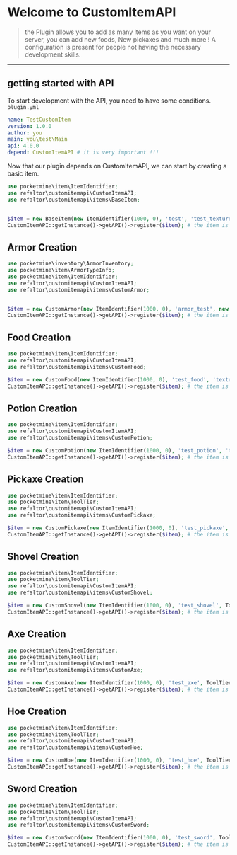# Welcome to CustomItemAPI

> the Plugin allows you to add as many items as you want
> on your server, you can add new foods, 
> New pickaxes and much more !
> A configuration is present for people
> not having the necessary development skills.

---
## getting started with API

To start development with the API, you need to have some conditions.
``plugin.yml``
```YAML
name: TestCustomItem
version: 1.0.0
author: you
main: you\test\Main
api: 4.0.0
depend: CustomItemAPI # it is very important !!!
```
Now that our plugin depends on CustomItemAPI, we can start by creating a basic item.

```PHP
use pocketmine\item\ItemIdentifier;
use refaltor\customitemapi\CustomItemAPI;
use refaltor\customitemapi\items\BaseItem;


$item = new BaseItem(new ItemIdentifier(1000, 0), 'test', 'test_texture', 64, false);
CustomItemAPI::getInstance()->getAPI()->register($item); # the item is set to hold fill and will be register when onEnable().
```

## Armor Creation

```PHP
use pocketmine\inventory\ArmorInventory;
use pocketmine\item\ArmorTypeInfo;
use pocketmine\item\ItemIdentifier;
use refaltor\customitemapi\CustomItemAPI;
use refaltor\customitemapi\items\CustomArmor;


$item = new CustomArmor(new ItemIdentifier(1000, 0), 'armor_test', new ArmorTypeInfo(5, 100, ArmorInventory::SLOT_HEAD), 'test_texture');
CustomItemAPI::getInstance()->getAPI()->register($item); # the item is set to hold fill and will be register when onEnable().
```


## Food Creation

```PHP
use pocketmine\item\ItemIdentifier;
use refaltor\customitemapi\CustomItemAPI;
use refaltor\customitemapi\items\CustomFood;

$item = new CustomFood(new ItemIdentifier(1000, 0), 'test_food', 'texture_name', false, 5, 10.00, 64);
CustomItemAPI::getInstance()->getAPI()->register($item); # the item is set to hold fill and will be register when onEnable().
```


## Potion Creation

```PHP
use pocketmine\item\ItemIdentifier;
use refaltor\customitemapi\CustomItemAPI;
use refaltor\customitemapi\items\CustomPotion;

$item = new CustomPotion(new ItemIdentifier(1000, 0), 'test_potion', 'texture_name', true, 5, 10.00, 64); # the animation of the eating will be a potion
CustomItemAPI::getInstance()->getAPI()->register($item); # the item is set to hold fill and will be register when onEnable().
```

## Pickaxe Creation

```PHP
use pocketmine\item\ItemIdentifier;
use pocketmine\item\ToolTier;
use refaltor\customitemapi\CustomItemAPI;
use refaltor\customitemapi\items\CustomPickaxe;

$item = new CustomPickaxe(new ItemIdentifier(1000, 0), 'test_pickaxe', ToolTier::DIAMOND(), 'texture_path', 4.5, 455, 2);
CustomItemAPI::getInstance()->getAPI()->register($item); # the item is set to hold fill and will be register when onEnable().
```


## Shovel Creation

```PHP
use pocketmine\item\ItemIdentifier;
use pocketmine\item\ToolTier;
use refaltor\customitemapi\CustomItemAPI;
use refaltor\customitemapi\items\CustomShovel;

$item = new CustomShovel(new ItemIdentifier(1000, 0), 'test_shovel', ToolTier::DIAMOND(), 'texture_path', 4.5, 455, 2);
CustomItemAPI::getInstance()->getAPI()->register($item); # the item is set to hold fill and will be register when onEnable().
```


## Axe Creation

```PHP
use pocketmine\item\ItemIdentifier;
use pocketmine\item\ToolTier;
use refaltor\customitemapi\CustomItemAPI;
use refaltor\customitemapi\items\CustomAxe;

$item = new CustomAxe(new ItemIdentifier(1000, 0), 'test_axe', ToolTier::DIAMOND(), 'texture_path', 4.5, 455, 2);
CustomItemAPI::getInstance()->getAPI()->register($item); # the item is set to hold fill and will be register when onEnable().
```


## Hoe Creation

```PHP
use pocketmine\item\ItemIdentifier;
use pocketmine\item\ToolTier;
use refaltor\customitemapi\CustomItemAPI;
use refaltor\customitemapi\items\CustomHoe;

$item = new CustomHoe(new ItemIdentifier(1000, 0), 'test_hoe', ToolTier::DIAMOND(), 'texture_path', 455, 2);
CustomItemAPI::getInstance()->getAPI()->register($item); # the item is set to hold fill and will be register when onEnable().
```


## Sword Creation

```PHP
use pocketmine\item\ItemIdentifier;
use pocketmine\item\ToolTier;
use refaltor\customitemapi\CustomItemAPI;
use refaltor\customitemapi\items\CustomSword;

$item = new CustomSword(new ItemIdentifier(1000, 0), 'test_sword', ToolTier::DIAMOND(), 'texture_path', 455, 2);
CustomItemAPI::getInstance()->getAPI()->register($item); # the item is set to hold fill and will be register when onEnable().
```
